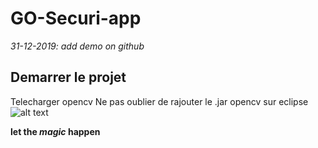 # GO-Securi-app
*31-12-2019: add demo on github*

## Demarrer le projet
Telecharger opencv
Ne pas oublier de rajouter le .jar opencv sur eclipse
![alt text](https://zupimages.net/up/19/01/ugs4.jpg)

**let the _magic_ happen** 
